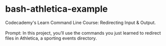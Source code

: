 # bash-athletica-example
Codecademy's Learn Command Line Course: Redirecting Input &amp; Output.
<br>
<br>
Prompt: In this project, you’ll use the commands you just learned to redirect files in Athletica, a sporting events directory.
<br>
<br>
